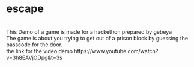 # escape
<br>
This Demo of a game is made for a hackethon prepared by gebeya<br>
The game is about you trying to get out of a prison block by guessing the passcode for the door.<br>
the link for the video demo https://www.youtube.com/watch?v=3h8EAVjODpg&t=3s
